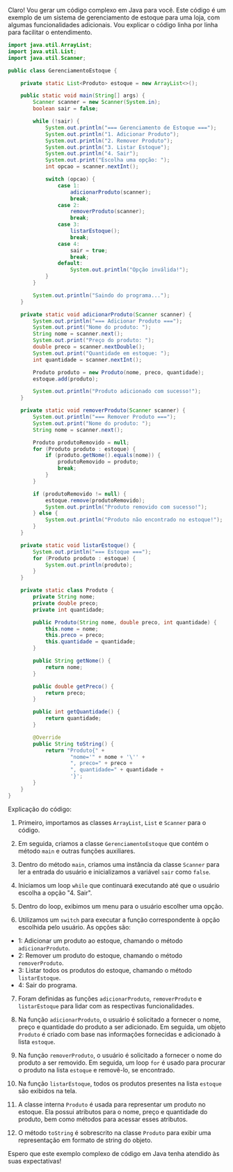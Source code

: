 Claro! Vou gerar um código complexo em Java para você. Este código é um exemplo de um sistema de gerenciamento de estoque para uma loja, com algumas funcionalidades adicionais. Vou explicar o código linha por linha para facilitar o entendimento.

```java
import java.util.ArrayList;
import java.util.List;
import java.util.Scanner;

public class GerenciamentoEstoque {

    private static List<Produto> estoque = new ArrayList<>();

    public static void main(String[] args) {
        Scanner scanner = new Scanner(System.in);
        boolean sair = false;

        while (!sair) {
            System.out.println("=== Gerenciamento de Estoque ===");
            System.out.println("1. Adicionar Produto");
            System.out.println("2. Remover Produto");
            System.out.println("3. Listar Estoque");
            System.out.println("4. Sair");
            System.out.print("Escolha uma opção: ");
            int opcao = scanner.nextInt();

            switch (opcao) {
                case 1:
                    adicionarProduto(scanner);
                    break;
                case 2:
                    removerProduto(scanner);
                    break;
                case 3:
                    listarEstoque();
                    break;
                case 4:
                    sair = true;
                    break;
                default:
                    System.out.println("Opção inválida!");
            }
        }

        System.out.println("Saindo do programa...");
    }

    private static void adicionarProduto(Scanner scanner) {
        System.out.println("=== Adicionar Produto ===");
        System.out.print("Nome do produto: ");
        String nome = scanner.next();
        System.out.print("Preço do produto: ");
        double preco = scanner.nextDouble();
        System.out.print("Quantidade em estoque: ");
        int quantidade = scanner.nextInt();

        Produto produto = new Produto(nome, preco, quantidade);
        estoque.add(produto);

        System.out.println("Produto adicionado com sucesso!");
    }

    private static void removerProduto(Scanner scanner) {
        System.out.println("=== Remover Produto ===");
        System.out.print("Nome do produto: ");
        String nome = scanner.next();

        Produto produtoRemovido = null;
        for (Produto produto : estoque) {
            if (produto.getNome().equals(nome)) {
                produtoRemovido = produto;
                break;
            }
        }

        if (produtoRemovido != null) {
            estoque.remove(produtoRemovido);
            System.out.println("Produto removido com sucesso!");
        } else {
            System.out.println("Produto não encontrado no estoque!");
        }
    }

    private static void listarEstoque() {
        System.out.println("=== Estoque ===");
        for (Produto produto : estoque) {
            System.out.println(produto);
        }
    }

    private static class Produto {
        private String nome;
        private double preco;
        private int quantidade;

        public Produto(String nome, double preco, int quantidade) {
            this.nome = nome;
            this.preco = preco;
            this.quantidade = quantidade;
        }

        public String getNome() {
            return nome;
        }

        public double getPreco() {
            return preco;
        }

        public int getQuantidade() {
            return quantidade;
        }

        @Override
        public String toString() {
            return "Produto{" +
                    "nome='" + nome + '\'' +
                    ", preco=" + preco +
                    ", quantidade=" + quantidade +
                    '}';
        }
    }
}
```

Explicação do código:

1. Primeiro, importamos as classes `ArrayList`, `List` e `Scanner` para o código.

2. Em seguida, criamos a classe `GerenciamentoEstoque` que contém o método `main` e outras funções auxiliares.

3. Dentro do método `main`, criamos uma instância da classe `Scanner` para ler a entrada do usuário e inicializamos a variável `sair` como `false`.

4. Iniciamos um loop `while` que continuará executando até que o usuário escolha a opção "4. Sair".

5. Dentro do loop, exibimos um menu para o usuário escolher uma opção.

6. Utilizamos um `switch` para executar a função correspondente à opção escolhida pelo usuário. As opções são:

- 1: Adicionar um produto ao estoque, chamando o método `adicionarProduto`.
- 2: Remover um produto do estoque, chamando o método `removerProduto`.
- 3: Listar todos os produtos do estoque, chamando o método `listarEstoque`.
- 4: Sair do programa.

7. Foram definidas as funções `adicionarProduto`, `removerProduto` e `listarEstoque` para lidar com as respectivas funcionalidades.

8. Na função `adicionarProduto`, o usuário é solicitado a fornecer o nome, preço e quantidade do produto a ser adicionado. Em seguida, um objeto `Produto` é criado com base nas informações fornecidas e adicionado à lista `estoque`.

9. Na função `removerProduto`, o usuário é solicitado a fornecer o nome do produto a ser removido. Em seguida, um loop `for` é usado para procurar o produto na lista `estoque` e removê-lo, se encontrado.

10. Na função `listarEstoque`, todos os produtos presentes na lista `estoque` são exibidos na tela.

11. A classe interna `Produto` é usada para representar um produto no estoque. Ela possui atributos para o nome, preço e quantidade do produto, bem como métodos para acessar esses atributos.

12. O método `toString` é sobrescrito na classe `Produto` para exibir uma representação em formato de string do objeto.

Espero que este exemplo complexo de código em Java tenha atendido às suas expectativas!